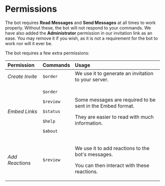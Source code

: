 # Permissions

The bot requires **Read Messages** and **Send Messages** at all times to work properly. Without these, the bot will not respond to your commands. We have also added the **Administrator** permission in our invitation link as an ease. You may remove it if you wish, as it is not a requirement for the bot to work nor will it ever be.  
  
The bot requires a few extra permissions:

<table>
  <thead>
    <tr>
      <th style="text-align:left">Permission</th>
      <th style="text-align:left">Commands</th>
      <th style="text-align:left">Usage</th>
    </tr>
  </thead>
  <tbody>
    <tr>
      <td style="text-align:left"><em>Create Invite</em>
      </td>
      <td style="text-align:left"><code>$order</code>
      </td>
      <td style="text-align:left">We use it to generate an invitation to your server.</td>
    </tr>
    <tr>
      <td style="text-align:left"><em>Embed Links</em>
      </td>
      <td style="text-align:left">
        <p><code>$order</code>
        </p>
        <p><code>$review</code>
        </p>
        <p><code>$status</code>
        </p>
        <p><code>$help</code>
        </p>
        <p><code>$about</code>
        </p>
      </td>
      <td style="text-align:left">
        <p>Some messages are required to be sent in the Embed format.</p>
        <p>They are easier to read with much information.</p>
      </td>
    </tr>
    <tr>
      <td style="text-align:left"><em>Add Reactions</em>
      </td>
      <td style="text-align:left"><code>$review</code>
      </td>
      <td style="text-align:left">
        <p>We use it to add reactions to the bot&apos;s messages.</p>
        <p>You can then interact with these reactions.</p>
      </td>
    </tr>
  </tbody>
</table>



